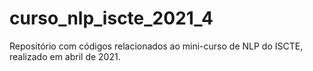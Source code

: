 # curso_nlp_iscte_2021_4
Repositório com códigos relacionados ao mini-curso de NLP do ISCTE, realizado em abril de 2021.
